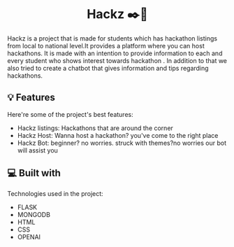 
<h1 align="center" id="title">Hackz ✒️🎯</h1>

<p id="description">Hackz is a project that is made for students which has hackathon listings from local to national level.It provides a platform where you can host hackathons. It is made with an intention to provide information to each and every student who shows interest towards hackathon . In addition to that we also tried to create a chatbot that gives information and tips regarding hackathons.</p>

  
  
<h2>💡 Features</h2>

Here're some of the project's best features:

*   Hackz listings: Hackathons that are around the corner
*   Hackz Host: Wanna host a hackathon? you've come to the right place
*   Hackz Bot: beginner? no worries. struck with themes?no worries our bot will assist you

  
  
<h2>💻 Built with</h2>

Technologies used in the project:

*   FLASK
*   MONGODB
*   HTML
*   CSS
*   OPENAI
